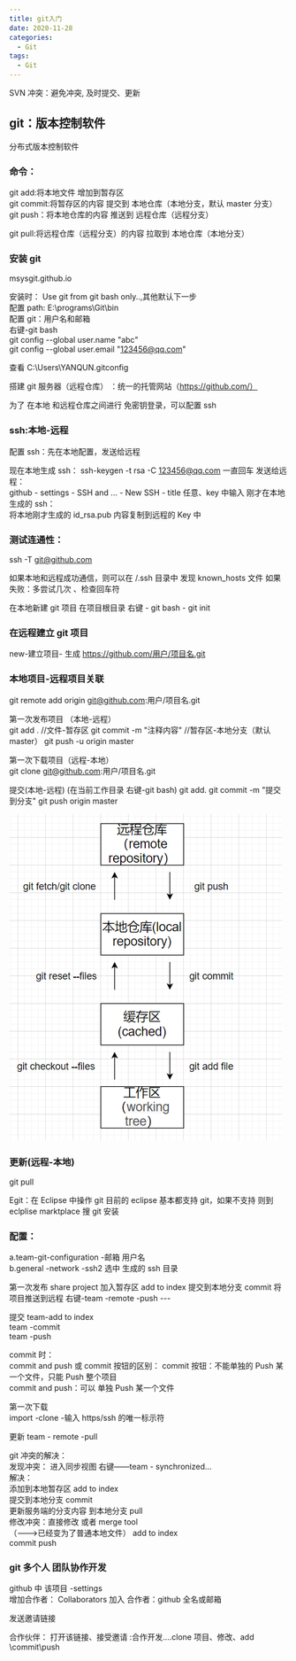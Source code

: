 ```yaml
---
title: git入门
date: 2020-11-28
categories:
  - Git
tags:
  - Git
---
```


SVN 冲突：避免冲突, 及时提交、更新

## git：版本控制软件

分布式版本控制软件

### 命令：

git add:将本地文件 增加到暂存区  
git commit:将暂存区的内容 提交到 本地仓库（本地分支，默认 master 分支）  
git push：将本地仓库的内容 推送到 远程仓库（远程分支）

git pull:将远程仓库（远程分支）的内容 拉取到 本地仓库（本地分支）

### 安装 git

msysgit.github.io

安装时： Use git from git bash only..,其他默认下一步  
配置 path: E:\programs\Git\bin  
配置 git：用户名和邮箱  
右键-git bash  
git config --global user.name "abc"    
git config --global user.email "123456@qq.com"  

查看 C:\Users\YANQUN\.gitconfig  

搭建 git 服务器（远程仓库） ：统一的托管网站（https://github.com/）  

为了 在本地 和远程仓库之间进行 免密钥登录，可以配置 ssh  

### ssh:本地-远程

配置 ssh：先在本地配置，发送给远程

现在本地生成 ssh：
ssh-keygen -t rsa -C 123456@qq.com 一直回车
发送给远程：  
github - settings - SSH and ... - New SSH - title 任意、key 中输入 刚才在本地生成的 ssh：  
将本地刚才生成的 id_rsa.pub 内容复制到远程的 Key 中  

### 测试连通性：

ssh -T git@github.com

如果本地和远程成功通信，则可以在 /.ssh 目录中 发现 known_hosts 文件
如果失败：多尝试几次 、检查回车符

在本地新建 git 项目
在项目根目录 右键 - git bash - git init

### 在远程建立 git 项目

new-建立项目- 生成 https://github.com/用户/项目名.git

### 本地项目-远程项目关联

git remote add origin git@github.com:用户/项目名.git

第一次发布项目 （本地-远程）  
git add . //文件-暂存区
git commit -m "注释内容" //暂存区-本地分支（默认 master）
git push -u origin master

第一次下载项目（远程-本地）  
git clone git@github.com:用户/项目名.git

提交(本地-远程)
(在当前工作目录 右键-git bash)
git add.
git commit -m "提交到分支"
git push origin master

![image-20201212173152103](./picture/image-20201212173152103.png)

### 更新(远程-本地)

git pull

Egit：在 Eclipse 中操作 git
目前的 eclipse 基本都支持 git，如果不支持 则到 eclplise marktplace 搜 git 安装

### 配置：

a.team-git-configuration -邮箱 用户名  
b.general -network -ssh2 选中 生成的 ssh 目录  

第一次发布
share project
加入暂存区 add to index
提交到本地分支 commit
将项目推送到远程 右键-team -remote -push ---

提交
team-add to index  
team -commit  
team -push  

commit 时：  
commit and push 或 commit 按钮的区别：
commit 按钮：不能单独的 Push 某一个文件，只能 Push 整个项目  
commit and push：可以 单独 Push 某一个文件  

第一次下载  
import -clone -输入 https/ssh 的唯一标示符  

更新
team - remote -pull  

git 冲突的解决：  
发现冲突： 进入同步视图 右键——team - synchronized...  
解决：  
添加到本地暂存区 add to index  
提交到本地分支 commit  
更新服务端的分支内容 到本地分支 pull  
修改冲突：直接修改 或者 merge tool  
（--->已经变为了普通本地文件）
add to index  
commit push  

### git 多个人 团队协作开发

github 中 该项目 -settings  
增加合作者： Collaborators 加入 合作者：github 全名或邮箱  

发送邀请链接

合作伙伴： 打开该链接、接受邀请 :合作开发....clone 项目、修改、add \commit\push
